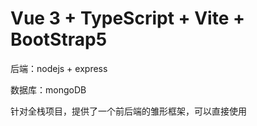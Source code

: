 # Vue 3 + TypeScript + Vite + BootStrap5
后端：nodejs + express

数据库：mongoDB

针对全栈项目，提供了一个前后端的雏形框架，可以直接使用
